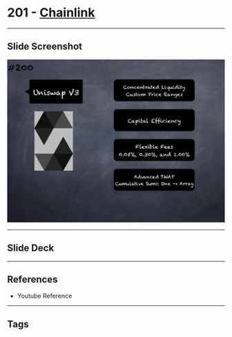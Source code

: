 # 201 - [Chainlink](Chainlink.md)


___
## Slide Screenshot
![201.png](../images/solidity201/201.png)
___
## Slide Deck

___
## References
- Youtube Reference
___
## Tags
